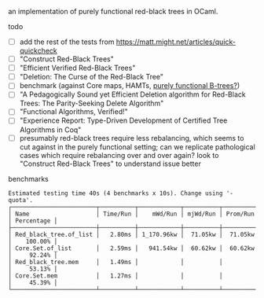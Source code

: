 an implementation of purely functional red-black trees in OCaml.

todo

- [ ] add the rest of the tests from <https://matt.might.net/articles/quick-quickcheck>
- [ ] "Construct Red-Black Trees"
- [ ] "Efficient Verified Red-Black Trees"
- [ ] "Deletion: The Curse of the Red-Black Tree"
- [ ] benchmark (against Core maps, HAMTs, [purely functional B-trees?](https://news.ycombinator.com/item?id=23002849))
- [ ] "A Pedagogically Sound yet Efficient Deletion algorithm for Red-Black Trees: The Parity-Seeking Delete Algorithm"
- [ ] "Functional Algorithms, Verified!"
- [ ] "Experience Report: Type-Driven Development of Certified Tree Algorithms in Coq"
- [ ] presumably red-black trees require less rebalancing, which seems to
      cut against in the purely functional setting; can we replicate
      pathological cases which require rebalancing over and over again?
      look to "Construct Red-Black Trees" to understand issue better

benchmarks

```
Estimated testing time 40s (4 benchmarks x 10s). Change using '-quota'.
┌────────────────────────┬──────────┬────────────┬──────────┬──────────┬────────────┐
│ Name                   │ Time/Run │    mWd/Run │ mjWd/Run │ Prom/Run │ Percentage │
├────────────────────────┼──────────┼────────────┼──────────┼──────────┼────────────┤
│ Red_black_tree.of_list │   2.80ms │ 1_170.96kw │  71.05kw │  71.05kw │    100.00% │
│ Core.Set.of_list       │   2.59ms │   941.54kw │  60.62kw │  60.62kw │     92.24% │
│ Red_black_tree.mem     │   1.49ms │            │          │          │     53.13% │
│ Core.Set.mem           │   1.27ms │            │          │          │     45.39% │
└────────────────────────┴──────────┴────────────┴──────────┴──────────┴────────────┘
```
